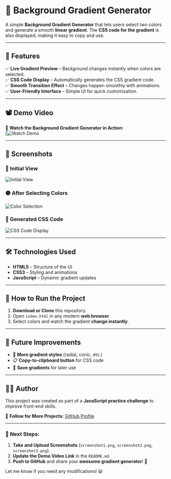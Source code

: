 # 🎨 Background Gradient Generator

A simple **Background Gradient Generator** that lets users select two colors and generate a smooth **linear gradient**. The **CSS code for the gradient** is also displayed, making it easy to copy and use.

---

## 🎯 Features
✅ **Live Gradient Preview** – Background changes instantly when colors are selected.  
✅ **CSS Code Display** – Automatically generates the CSS gradient code.  
✅ **Smooth Transition Effect** – Changes happen smoothly with animations.  
✅ **User-Friendly Interface** – Simple UI for quick customization.  

---

## 📽️ Demo Video
🎥 **Watch the Background Gradient Generator in Action:**  
[![Watch Demo](https://drive.google.com/file/d/1YQKhQGeXdQ7dHidYCKETdKmSAuAoz9iS/view?usp=sharing)  

---

## 📸 Screenshots

### 🎨 Initial View  
![Initial View](assets/screenshot1.png)

### 🟣 After Selecting Colors  
![Color Selection](assets/screenshot2.png)

### 🔷 Generated CSS Code  
![CSS Code Display](assets/screenshot3.png)

---

## 🛠️ Technologies Used
- **HTML5** – Structure of the UI  
- **CSS3** – Styling and animations  
- **JavaScript** – Dynamic gradient updates  

---

## 🚀 How to Run the Project
1. **Download or Clone** this repository.  
2. Open `index.html` in any modern **web browser**.  
3. Select colors and watch the gradient **change instantly**.  

---

## 🔮 Future Improvements
- 🎨 **More gradient styles** (radial, conic, etc.)  
- 📋 **Copy-to-clipboard button** for CSS code  
- 💾 **Save gradients** for later use  

---

## 👩‍💻 Author
This project was created as part of a **JavaScript practice challenge** to improve front-end skills.  

📌 **Follow for More Projects:** [GitHub Profile](https://github.com/yourgithubusername)  

---

### **📌 Next Steps:**
1. **Take and Upload Screenshots** (`screenshot1.png`, `screenshot2.png`, `screenshot3.png`).  
2. **Update the Demo Video Link** in the `README.md`.  
3. **Push to GitHub** and share your **awesome gradient generator**! 🚀  

Let me know if you need any modifications! 😃  
